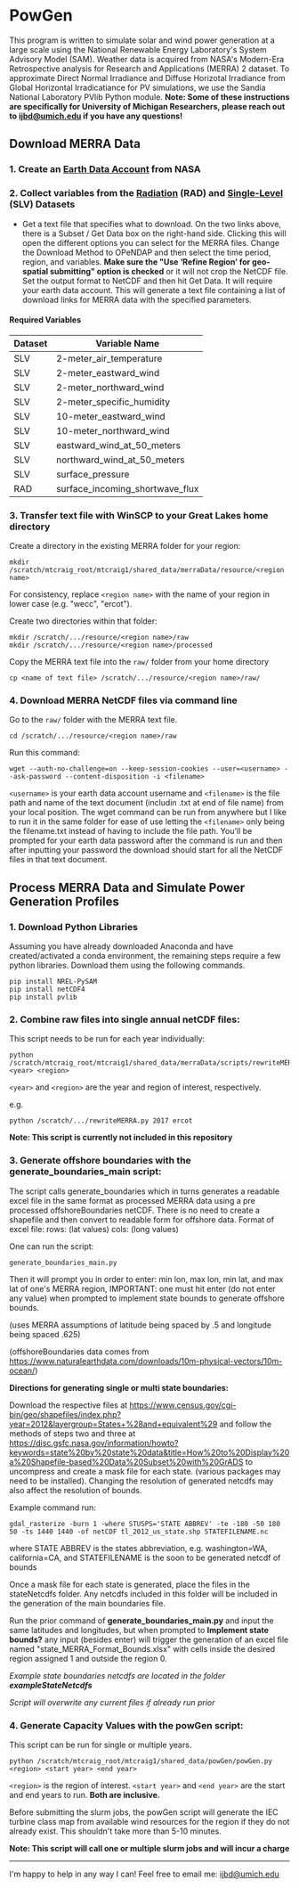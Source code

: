 PowGen
=====

This program is written to simulate solar and wind power generation at a large scale using the National Renewable Energy Laboratory's System Advisory Model (SAM). Weather data is acquired from NASA's Modern-Era Retrospective analysis for Research and Applications (MERRA) 2 dataset. To approximate Direct Normal Irradiance and Diffuse Horizotal Irradiance from Global Horizontal Irradicatiance for PV simulations, we use the Sandia National Laboratory PVlib Python module. **Note: Some of these instructions are specifically for University of Michigan Researchers, please reach out to ijbd@umich.edu if you have any questions!**


## Download MERRA Data

### 1. Create an [Earth Data Account](https://disc.gsfc.nasa.gov/datasets/M2T1NXRAD_5.12.4/summary?keywords=%22MERRA-2%22) from NASA

### 2. Collect variables from the [Radiation](https://disc.gsfc.nasa.gov/datasets/M2T1NXRAD_5.12.4/summary?keywords=%22MERRA-2%22) (RAD) and [Single-Level](https://disc.gsfc.nasa.gov/datasets/M2T1NXSLV_5.12.4/summary?keywords=%22MERRA-2%22) (SLV) Datasets

- Get a text file that specifies what to download. On the two links above, there is a Subset / Get Data box on the right-hand side. Clicking this will open the different options you can select for the MERRA files. Change the Download Method to  OPeNDAP  and then select the time period, region, and variables. **Make sure the "Use ‘Refine Region’ for geo-spatial submitting" option is checked** or it will not crop the NetCDF file. Set the output format to NetCDF and then hit Get Data. It will require your earth data account. This will generate a text file containing a list of download links for MERRA data with the specified parameters.


#### Required Variables

| Dataset    | Variable Name |
| ----------- | ----------- |
| SLV | 2-meter_air_temperature |
| SLV | 2-meter_eastward_wind |
| SLV | 2-meter_northward_wind |
| SLV | 2-meter_specific_humidity |
| SLV | 10-meter_eastward_wind |
| SLV | 10-meter_northward_wind |
| SLV | eastward_wind_at_50_meters |
| SLV | northward_wind_at_50_meters |
| SLV | surface_pressure |
| RAD | surface_incoming_shortwave_flux |

### 3. Transfer text file with WinSCP to your Great Lakes home directory

Create a directory in the existing MERRA folder for your region:

    mkdir /scratch/mtcraig_root/mtcraig1/shared_data/merraData/resource/<region name>

For consistency, replace `<region name>` with the name of your region in lower case (e.g. "wecc", "ercot").

Create two directories within that folder:

    mkdir /scratch/.../resource/<region name>/raw
    mkdir /scratch/.../resource/<region name>/processed

Copy the MERRA text file into the `raw/` folder from your home directory

    cp <name of text file> /scratch/.../resource/<region name>/raw/

### 4. Download MERRA NetCDF files via command line

Go to the `raw/` folder with the MERRA text file.

    cd /scratch/.../resource/<region name>/raw

Run this command: 

    wget --auth-no-challenge=on --keep-session-cookies --user=<username> --ask-password --content-disposition -i <filename> 

`<username>` is your earth data account username and `<filename>` is the file path and name of the text document (includin .txt at end of file name) from your local position. The wget command can be run from anywhere but I like to run it in the same folder for ease of use letting the `<filename>` only being the filename.txt instead of having to include the file path. You'll be prompted for your earth data password after the command is run and then after inputting your password the download should start for all the NetCDF files in that text document. 

## Process MERRA Data and Simulate Power Generation Profiles

### 1. Download Python Libraries

Assuming you have already downloaded Anaconda and have created/activated a conda environment, the remaining steps require a few python libraries. Download them using the following commands.

    pip install NREL-PySAM
    pip install netCDF4
    pip install pvlib

### 2. Combine raw files into single annual netCDF files:

This script needs to be run for each year individually:

    python /scratch/mtcraig_root/mtcraig1/shared_data/merraData/scripts/rewriteMERRA.py <year> <region>

`<year>` and `<region>` are the year and region of interest, respectively.

e.g.

    python /scratch/.../rewriteMERRA.py 2017 ercot

**Note: This script is currently not included in this repository**

### 3. Generate offshore boundaries with the **generate_boundaries_main** script:

The script calls generate_boundaries which in turns generates a readable excel file in the same format as processed MERRA data using a pre processed offshoreBoundaries netCDF. There is no need to create a shapefile and then convert to readable form for offshore data. Format of excel file: rows: (lat values) cols: (long values)

One can run the script:

    generate_boundaries_main.py

Then it will prompt you in order to enter: min lon, max lon, min lat, and max lat of one's MERRA region, IMPORTANT: one must hit enter (do not enter any value) when prompted to implement state bounds to generate offshore bounds. 

(uses MERRA assumptions of latitude being spaced by .5 and longitude being spaced .625)

(offshoreBoundaries data comes from https://www.naturalearthdata.com/downloads/10m-physical-vectors/10m-ocean/)




**Directions for generating single or multi state boundaries:**

Download the respective files at https://www.census.gov/cgi-bin/geo/shapefiles/index.php?year=2012&layergroup=States+%28and+equivalent%29 and follow the methods of steps two and three at https://disc.gsfc.nasa.gov/information/howto?keywords=state%20by%20state%20data&title=How%20to%20Display%20a%20Shapefile-based%20Data%20Subset%20with%20GrADS to uncompress and create a mask file for each state. (various packages may need to be installed). Changing the resolution of generated netcdfs may also affect the resolution of bounds.

Example command run:

    gdal_rasterize -burn 1 -where STUSPS='STATE ABBREV' -te -180 -50 180 50 -ts 1440 1440 -of netCDF tl_2012_us_state.shp STATEFILENAME.nc

where STATE ABBREV is the states abbreviation, e.g. washington=WA, california=CA, and STATEFILENAME is the soon to be generated netcdf of bounds

Once a mask file for each state is generated, place the files in the stateNetcdfs folder. Any netcdfs included in this folder will be included in the generation of the main boundaries file.

Run the prior command of **generate_boundaries_main.py** and input the same latitudes and longitudes, but when prompted to **Implement state bounds?** any input (besides enter) will trigger the generation of an excel file named "state_MERRA_Format_Bounds.xlsx" with cells inside the desired region assigned 1 and outside the region 0.


*Example state boundaries netcdfs are located in the folder **exampleStateNetcdfs***

*Script will overwrite any current files if already run prior*
### 4. Generate Capacity Values with the **powGen** script:

This script can be run for single or multiple years.
 
    python /scratch/mtcraig_root/mtcraig1/shared_data/powGen/powGen.py <region> <start year> <end year>

`<region>` is the region of interest. `<start year>` and `<end year>` are the start and end years to run. **Both are inclusive.**

Before submitting the slurm jobs, the powGen script will generate the IEC turbine class map from available wind resources for the region if they do not already exist. This shouldn't take more than 5-10 minutes.

**Note: This script will call one or multiple slurm jobs and will incur a charge**

_______
I'm happy to help in any way I can! Feel free to email me: ijbd@umich.edu

 

